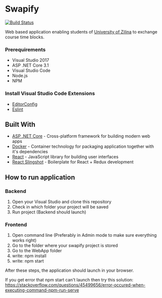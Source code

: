 # Swapify

[![Build Status](https://github.com/fri-team/Swapify/workflows/GitHub%20Actions/badge.svg?branch=develop)](https://github.com/fri-team/Swapify/actions?query=branch%3Adevelop)

Web based application enabling students of [University of Zilina](http://www.uniza.sk/) to exchange course time blocks.

### Prerequirements

* Visual Studio 2017
* ASP .NET Core 3.1
* Visual Studio Code
* Node.js
* NPM

### Install Visual Studio Code Extensions

* [EditorConfig](https://marketplace.visualstudio.com/items?itemName=chrisdias.vscodeEditorConfig)
* [Eslint](https://marketplace.visualstudio.com/items?itemName=dbaeumer.vscode-eslint)

## Built With

* [ASP .NET Core](https://github.com/aspnet/home) - Cross-platform framework for building modern web apps
* [Docker](https://www.docker.com) - Container technology for packaging application together with it's dependencies
* [React](https://github.com/facebook/react) - JavaScript library for building user interfaces
* [React Slingshot](https://github.com/coryhouse/react-slingshot) - Boilerplate for React + Redux development

## How to run application

### Backend
1. Open your Visual Studio and clone this repository 
2. Check in which folder your project will be saved
3. Run project (Backend should launch)
### Frontend
1. Open command line (Preferably in Admin mode to make sure everything works right)
2. Go to the folder where your swapify project is stored
3. Go to the WebApp folder
4. write: npm install
5. write: npm start 

After these steps, the application should launch in your browser.

If you get error that npm start can't launch then try this solution: https://stackoverflow.com/questions/45499656/error-occured-when-executing-command-npm-run-serve
